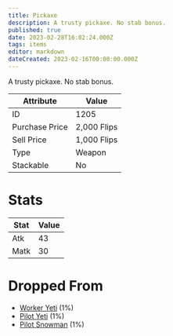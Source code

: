 ```yaml
---
title: Pickaxe
description: A trusty pickaxe. No stab bonus.
published: true
date: 2023-02-28T16:02:24.000Z
tags: items
editor: markdown
dateCreated: 2023-02-16T00:00:00.000Z
---
```


A trusty pickaxe. No stab bonus.

|Attribute|Value|
|-|-|
|ID|1205|
|Purchase Price|2,000 Flips|
|Sell Price|1,000 Flips|
|Type|Weapon|
|Stackable|No|

# Stats
|Stat|Value|
|-|-|
|Atk|43|
|Matk|30|

# Dropped From
 * [Worker Yeti](/monsters/worker-yeti) (1%)
 * [Pilot Yeti](/monsters/pilot-yeti) (1%)
 * [Pilot Snowman](/monsters/pilot-snowman) (1%)
